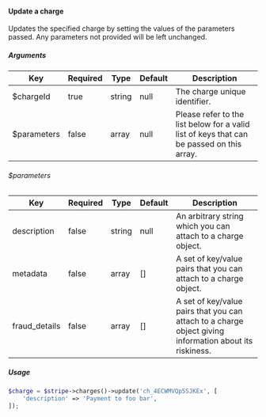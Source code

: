 #### Update a charge

Updates the specified charge by setting the values of the parameters passed. Any parameters not provided will be left unchanged.

##### Arguments

<table>
    <thead>
        <th>Key</th>
        <th>Required</th>
        <th>Type</th>
        <th>Default</th>
        <th>Description</th>
    </thead>
    <tbody>
        <tr>
            <td>$chargeId</td>
            <td>true</td>
            <td>string</td>
            <td>null</td>
            <td>The charge unique identifier.</td>
        </tr>
        <tr>
            <td>$parameters</td>
            <td>false</td>
            <td>array</td>
            <td>null</td>
            <td>Please refer to the list below for a valid list of keys that can be passed on this array.</td>
        </tr>
    </tbody>
</table>

###### $parameters

<table>
    <thead>
        <th>Key</th>
        <th>Required</th>
        <th>Type</th>
        <th>Default</th>
        <th>Description</th>
    </thead>
    <tbody>
        <tr>
            <td>description</td>
            <td>false</td>
            <td>string</td>
            <td>null</td>
            <td>An arbitrary string which you can attach to a charge object.</td>
        </tr>
        <tr>
            <td>metadata</td>
            <td>false</td>
            <td>array</td>
            <td>[]</td>
            <td>A set of key/value pairs that you can attach to a charge object.</td>
        </tr>
        <tr>
            <td>fraud_details</td>
            <td>false</td>
            <td>array</td>
            <td>[]</td>
            <td>A set of key/value pairs that you can attach to a charge object giving information about its riskiness.</td>
        </tr>
    </tbody>
</table>

##### Usage

```php
$charge = $stripe->charges()->update('ch_4ECWMVQp5SJKEx', [
    'description' => 'Payment to foo bar',
]);
```
